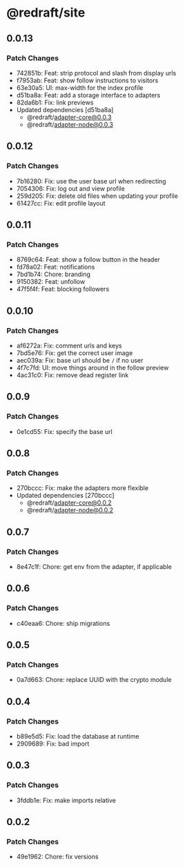 # @redraft/site

## 0.0.13

### Patch Changes

- 742851b: Feat: strip protocol and slash from display urls
- f7953ab: Feat: show follow instructions to visitors
- 63e30a5: UI: max-width for the index profile
- d51ba8a: Feat: add a storage interface to adapters
- 82da6b1: Fix: link previews
- Updated dependencies [d51ba8a]
  - @redraft/adapter-core@0.0.3
  - @redraft/adapter-node@0.0.3

## 0.0.12

### Patch Changes

- 7b16280: Fix: use the user base url when redirecting
- 7054306: Fix: log out and view profile
- 259d205: Fix: delete old files when updating your profile
- 61427cc: Fix: edit profile layout

## 0.0.11

### Patch Changes

- 8769c64: Feat: show a follow button in the header
- fd78a02: Feat: notifications
- 7bd1b74: Chore: branding
- 9150382: Feat: unfollow
- 47f5f4f: Feat: blocking followers

## 0.0.10

### Patch Changes

- af6272a: Fix: comment urls and keys
- 7bd5e76: Fix: get the correct user image
- aec039a: Fix: base url should be `/` if no user
- 4f7c7fd: UI: move things around in the follow preview
- 4ac31c0: Fix: remove dead register link

## 0.0.9

### Patch Changes

- 0e1cd55: Fix: specify the base url

## 0.0.8

### Patch Changes

- 270bccc: Fix: make the adapters more flexible
- Updated dependencies [270bccc]
  - @redraft/adapter-core@0.0.2
  - @redraft/adapter-node@0.0.2

## 0.0.7

### Patch Changes

- 8e47c1f: Chore: get env from the adapter, if applicable

## 0.0.6

### Patch Changes

- c40eaa6: Chore: ship migrations

## 0.0.5

### Patch Changes

- 0a7d663: Chore: replace UUID with the crypto module

## 0.0.4

### Patch Changes

- b89e5d5: Fix: load the database at runtime
- 2909689: Fix: bad import

## 0.0.3

### Patch Changes

- 3fddb1e: Fix: make imports relative

## 0.0.2

### Patch Changes

- 49e1962: Chore: fix versions
